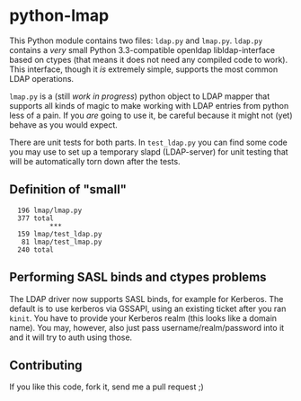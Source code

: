 python-lmap
===========

This Python module contains two files: ```ldap.py``` and ```lmap.py```. ```ldap.py``` contains a *very* small Python 3.3-compatible openldap libldap-interface based on ctypes (that means it does not need any compiled code to work). This interface, though it *is* extremely simple, supports the most common LDAP operations.

```lmap.py``` is a (still *work in progress*) python object to LDAP mapper that supports all kinds of magic to make working with LDAP entries from python less of a pain. If you *are* going to use it, be careful because it might not (yet) behave as you would expect.

There are unit tests for both parts. In ```test_ldap.py``` you can find some code you may use to set up a temporary slapd (LDAP-server) for unit testing that will be automatically torn down after the tests.

Definition of "small"
---------------------

```  181 lmap/ldap.py
  196 lmap/lmap.py
  377 total
          ***
  159 lmap/test_ldap.py
   81 lmap/test_lmap.py
  240 total
```

Performing SASL binds and ctypes problems
-----------------------------------------
The LDAP driver now supports SASL binds, for example for Kerberos. The default is to use kerberos via GSSAPI, using an existing ticket after you ran ```kinit```. You have to provide your Kerberos realm (this looks like a domain name). You may, however, also just pass username/realm/password into it and it will try to auth using those.

Contributing
------------
If you like this code, fork it, send me a pull request ;)
